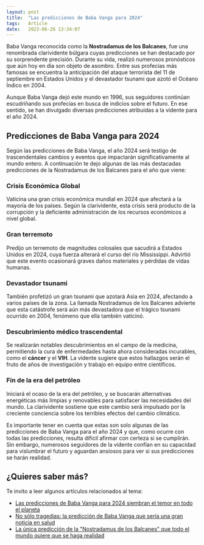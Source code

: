 ```yaml
---
layout: post
title:  "Las predicciones de Baba Vanga para 2024"
tags:   Article
date:   2023-06-26 13:34:07
---
```


Baba Vanga reconocida como la **Nostradamus de los Balcanes**, fue una renombrada clarividente búlgara cuyas predicciones se han destacado por su sorprendente precisión. Durante su vida, realizó numerosos pronósticos que aún hoy en día son objeto de asombro. Entre sus profecías más famosas se encuentra la anticipación del ataque terrorista del 11 de septiembre en Estados Unidos y el devastador tsunami que azotó el Océano Índico en 2004.

Aunque Baba Vanga dejó este mundo en 1996, sus seguidores continúan escudriñando sus profecías en busca de indicios sobre el futuro. En ese sentido, se han divulgado diversas predicciones atribuidas a la vidente para el año 2024.

## Predicciones de Baba Vanga para 2024

Según las predicciones de Baba Vanga, el año 2024 será testigo de trascendentales cambios y eventos que impactarán significativamente al mundo entero. A continuación te dejo algunas de las más destacadas predicciones de la Nostradamus de los Balcanes para el año que viene:

### Crisis Económica Global

Vaticina una gran crisis económica mundial en 2024 que afectará a la mayoría de los países. Según la clarividente, esta crisis será producto de la corrupción y la deficiente administración de los recursos económicos a nivel global.

### Gran terremoto

Predijo un terremoto de magnitudes colosales que sacudirá a Estados Unidos en 2024, cuya fuerza alterará el curso del río Mississippi. Advirtió que este evento ocasionará graves daños materiales y pérdidas de vidas humanas.

### Devastador tsunami

También profetizó un gran tsunami que azotará Asia en 2024, afectando a varios países de la zona. La llamada Nostradamus de los Balcanes advierte que esta catástrofe será aún más devastadora que el trágico tsunami ocurrido en 2004, fenómeno que ella también vaticinó.

### Descubrimiento médico trascendental

Se realizarán notables descubrimientos en el campo de la medicina, permitiendo la cura de enfermedades hasta ahora consideradas incurables, como el **cáncer** y el **VIH**. La vidente sugiere que estos hallazgos serán el fruto de años de investigación y trabajo en equipo entre científicos.

### Fin de la era del petróleo

Iniciará el ocaso de la era del petróleo, y se buscarán alternativas energéticas más limpias y renovables para satisfacer las necesidades del mundo. La clarividente sostiene que este cambio será impulsado por la creciente conciencia sobre los terribles efectos del cambio climático.

Es importante tener en cuenta que estas son solo algunas de las predicciones de Baba Vanga para el año 2024 y que, como ocurre con todas las predicciones, resulta difícil afirmar con certeza si se cumplirán. Sin embargo, numerosos seguidores de la vidente confían en su capacidad para vislumbrar el futuro y aguardan ansiosos para ver si sus predicciones se harán realidad.

## ¿Quieres saber más?

Te invito a leer algunos artículos relacionados al tema:

* [Las predicciones de Baba Vanga para 2024 siembran el temor en todo el planeta](https://www.levante-emv.com/vida-y-estilo/2023/06/27/baba-vanga-predicciones-2024-profecias-dv-89182537.html)
* [No sólo tragedias: la predicción de Baba Vanga que sería una gran noticia en salud](https://www.eltiempo.com/cultura/gente/no-solo-tragedias-la-prediccion-de-baba-vanga-que-seria-una-gran-noticia-en-salud-771571)
* [La única predicción de la "Nostradamus de los Balcanes" que todo el mundo quiere que se haga realidad](https://www.cronista.com/informacion-gral/la-unica-prediccion-de-la-nostradamus-de-los-balcanes-que-todo-el-mundo-quiere-que-se-haga-realidad/)

<script src="https://utteranc.es/client.js"
        repo="elerizoinformatico/elerizoinformatico.github.io"
        issue-term="pathname"
        theme="icy-dark"
        crossorigin="anonymous"
        async>
</script>
